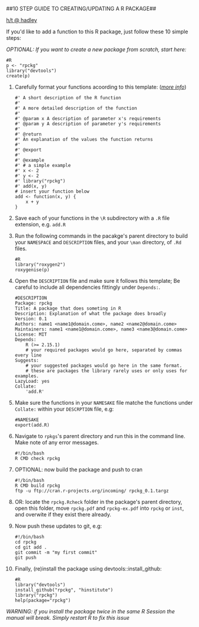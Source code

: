 ##10 STEP GUIDE TO CREATING/UPDATING A R PACKAGE##

[h/t @ hadley](http://scholarship.rice.edu/bitstream/handle/1911/36084/r-packages.key.pdf?sequence=2)

If you'd like to add a function to this R package,
just follow these 10 simple steps:

_OPTIONAL: If you want to create a new package from scratch, start here:_

    #R
    p <- "rpckg"
    library("devtools")
    create(p)

1. Carefully format your functions acoording to this template: (_[more info](https://github.com/hadley/devtools/wiki/docs-function)_)

    ```
    #' A short description of the R function
    #'
    #' A more detailed description of the function
    #'
    #' @param x A description of parameter x's requirements
    #' @param y A description of parameter y's requirements
    #'
    #' @return
    #' An explanation of the values the function returns
    #'
    #' @export
    #'
    #' @example
    #' # a simple example
    #' x <- 2
    #' y <- 2
    #' library("rpckg")
    #' add(x, y)
    # insert your function below
    add <- function(x, y) {
        x + y
    }
    ```

2. Save each of your functions in the ``\R`` subdirectory with a ``.R`` file extension, e.g. ``add.R``
3. Run the following commands in the pacakge's parent directory to build your ``NAMESPACE`` and ``DESCRIPTION`` files, and your ``\man`` directory, of ``.Rd`` files.

    ```
    #R
    library("roxygen2")
    roxygenise(p)
    ```

4. Open the ``DESCRIPTION`` file and make sure it follows this template;
   Be careful to include all dependencies fittingly under ``Depends:``.

    ```
    #DESCRIPTION
    Package: rpckg
    Title: A package that does someting in R
    Description: Explanation of what the package does broadly
    Version: 0.1
    Authors: name1 <name1@domain.come>, name2 <name2@domain.come>
    Maintainers: name1 <name1@domain.come>, name3 <name3@domain.come>
    License: MIT
    Depends:
        R (>= 2.15.1)
        # your required packages would go here, separated by commas every line
    Suggests:
        # your suggested packages would go here in the same format.
        # these are packages the library rarely uses or only uses for examples.
    LazyLoad: yes
    Collate:
        'add.R'
    ```

5. Make sure the functions in your ``NAMESAKE`` file matche the functions under ``Collate:`` within your ``DESCRPTION`` file, e.g:

    ```
    #NAMESAKE
    export(add.R)
    ```

6. Navigate to ``rpkgs``'s parent directory and run this in the command line. Make note of any error messages.

    ```
    #!/bin/bash
    R CMD check rpckg
    ```

7. OPTIONAL: now build the package and push to cran

    ```
    #!/bin/bash
    R CMD build rpckg
    ftp -u ftp://cran.r-projects.org/incoming/ rpckg_0.1.targz
    ```

8. OR: locate the ``rpckg.Rcheck`` folder in the package's parent directory,
   open this folder, move ``rpckg.pdf`` and ``rpckg-ex.pdf`` into ``rpckg`` or ``inst``,
   and overwite if they exist there already.

9. Now push these updates to git, e.g:

    ```
    #!/bin/bash
    cd rpckg
    cd git add .
    git commit -m "my first commit"
    git push
    ```

10. Finally, (re)install the package using devtools::install_github:

    ```
    #R
    library("devtools")
    install_github("rpckg", "hinstitute")
    library("rpckg")
    help(package="rpckg")
    ```

_WARNING: if you install the package twice in the same R Session the manual will break. Simply restart R to fix this issue_

